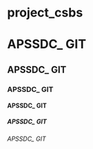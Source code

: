 # project_csbs
<h1> APSSDC_ GIT </h1>
<h2> APSSDC_ GIT </h2>
<h3> APSSDC_ GIT </h3>
<h4> APSSDC_ GIT </h4>
<h5> APSSDC_ GIT </h5>
<h6> APSSDC_ GIT </h6>
